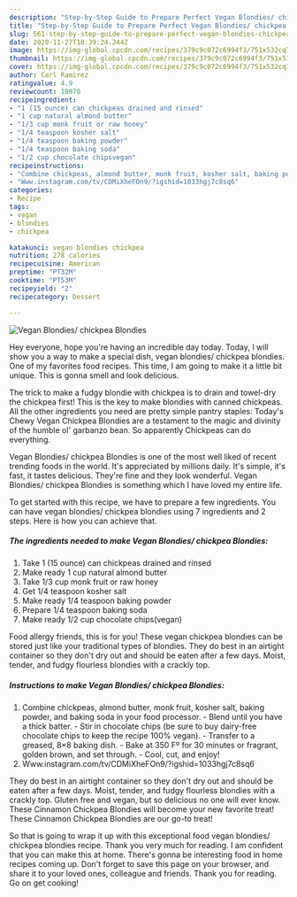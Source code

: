 ```yaml
---
description: "Step-by-Step Guide to Prepare Perfect Vegan Blondies/ chickpea Blondies"
title: "Step-by-Step Guide to Prepare Perfect Vegan Blondies/ chickpea Blondies"
slug: 561-step-by-step-guide-to-prepare-perfect-vegan-blondies-chickpea-blondies
date: 2020-11-27T10:39:24.244Z
image: https://img-global.cpcdn.com/recipes/379c9c072c6994f3/751x532cq70/vegan-blondies-chickpea-blondies-recipe-main-photo.jpg
thumbnail: https://img-global.cpcdn.com/recipes/379c9c072c6994f3/751x532cq70/vegan-blondies-chickpea-blondies-recipe-main-photo.jpg
cover: https://img-global.cpcdn.com/recipes/379c9c072c6994f3/751x532cq70/vegan-blondies-chickpea-blondies-recipe-main-photo.jpg
author: Carl Ramirez
ratingvalue: 4.9
reviewcount: 10070
recipeingredient:
- "1 (15 ounce) can chickpeas drained and rinsed"
- "1 cup natural almond butter"
- "1/3 cup monk fruit or raw honey"
- "1/4 teaspoon kosher salt"
- "1/4 teaspoon baking powder"
- "1/4 teaspoon baking soda"
- "1/2 cup chocolate chipsvegan"
recipeinstructions:
- "Combine chickpeas, almond butter, monk fruit, kosher salt, baking powder, and baking soda in your food processor. Blend until you have a thick batter. Stir in chocolate chips (be sure to buy dairy-free chocolate chips to keep the recipe 100% vegan). Transfer to a greased, 8×8 baking dish. Bake at 350 Fº for 30 minutes or fragrant, golden brown, and set through. Cool, cut, and enjoy!"
- "Www.instagram.com/tv/CDMiXheFOn9/?igshid=1033hgj7c8sq6"
categories:
- Recipe
tags:
- vegan
- blondies
- chickpea

katakunci: vegan blondies chickpea 
nutrition: 278 calories
recipecuisine: American
preptime: "PT32M"
cooktime: "PT53M"
recipeyield: "2"
recipecategory: Dessert

---
```



![Vegan Blondies/ chickpea Blondies](https://img-global.cpcdn.com/recipes/379c9c072c6994f3/751x532cq70/vegan-blondies-chickpea-blondies-recipe-main-photo.jpg)

Hey everyone, hope you're having an incredible day today. Today, I will show you a way to make a special dish, vegan blondies/ chickpea blondies. One of my favorites food recipes. This time, I am going to make it a little bit unique. This is gonna smell and look delicious.

The trick to make a fudgy blondie with chickpea is to drain and towel-dry the chickpea first! This is the key to make blondies with canned chickpeas. All the other ingredients you need are pretty simple pantry staples: Today&#39;s Chewy Vegan Chickpea Blondies are a testament to the magic and divinity of the humble ol&#39; garbanzo bean. So apparently Chickpeas can do everything.

Vegan Blondies/ chickpea Blondies is one of the most well liked of recent trending foods in the world. It's appreciated by millions daily. It's simple, it's fast, it tastes delicious. They're fine and they look wonderful. Vegan Blondies/ chickpea Blondies is something which I have loved my entire life.


To get started with this recipe, we have to prepare a few ingredients. You can have vegan blondies/ chickpea blondies using 7 ingredients and 2 steps. Here is how you can achieve that.

<!--inarticleads1-->

##### The ingredients needed to make Vegan Blondies/ chickpea Blondies:

1. Take 1 (15 ounce) can chickpeas drained and rinsed
1. Make ready 1 cup natural almond butter
1. Take 1/3 cup monk fruit or raw honey
1. Get 1/4 teaspoon kosher salt
1. Make ready 1/4 teaspoon baking powder
1. Prepare 1/4 teaspoon baking soda
1. Make ready 1/2 cup chocolate chips(vegan)


Food allergy friends, this is for you! These vegan chickpea blondies can be stored just like your traditional types of blondies. They do best in an airtight container so they don&#39;t dry out and should be eaten after a few days. Moist, tender, and fudgy flourless blondies with a crackly top. 

<!--inarticleads2-->

##### Instructions to make Vegan Blondies/ chickpea Blondies:

1. Combine chickpeas, almond butter, monk fruit, kosher salt, baking powder, and baking soda in your food processor. - Blend until you have a thick batter. - Stir in chocolate chips (be sure to buy dairy-free chocolate chips to keep the recipe 100% vegan). - Transfer to a greased, 8×8 baking dish. - Bake at 350 Fº for 30 minutes or fragrant, golden brown, and set through. - Cool, cut, and enjoy!
1. Www.instagram.com/tv/CDMiXheFOn9/?igshid=1033hgj7c8sq6


They do best in an airtight container so they don&#39;t dry out and should be eaten after a few days. Moist, tender, and fudgy flourless blondies with a crackly top. Gluten free and vegan, but so delicious no one will ever know. These Cinnamon Chickpea Blondies will become your new favorite treat! These Cinnamon Chickpea Blondies are our go-to treat! 

So that is going to wrap it up with this exceptional food vegan blondies/ chickpea blondies recipe. Thank you very much for reading. I am confident that you can make this at home. There's gonna be interesting food in home recipes coming up. Don't forget to save this page on your browser, and share it to your loved ones, colleague and friends. Thank you for reading. Go on get cooking!
